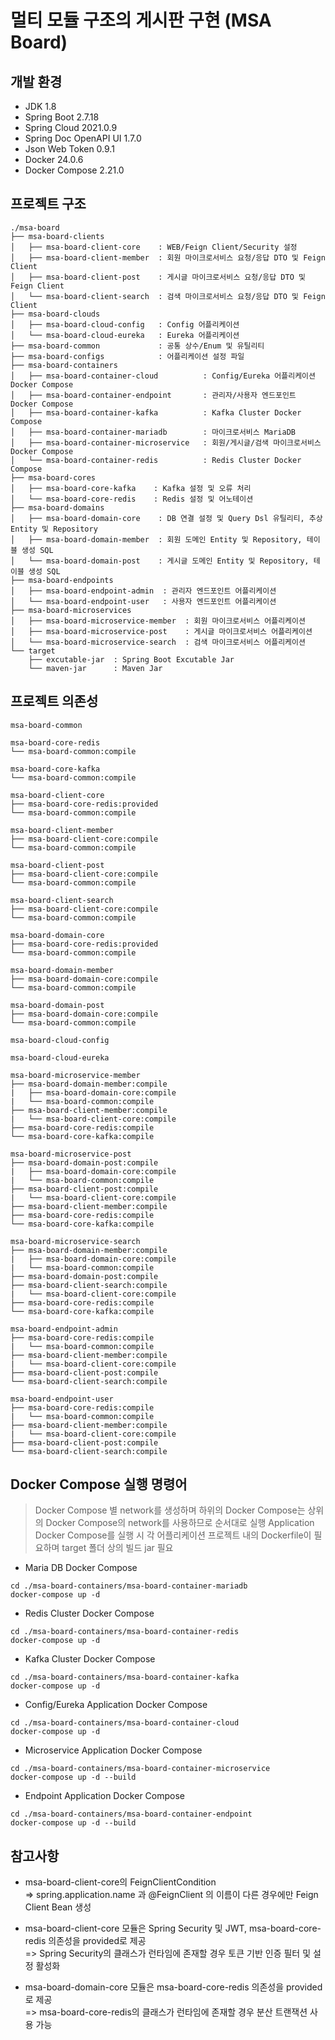 # 멀티 모듈 구조의 게시판 구현 (MSA Board)

## 개발 환경 
 - JDK 1.8
 - Spring Boot 2.7.18
 - Spring Cloud 2021.0.9
 - Spring Doc OpenAPI UI 1.7.0
 - Json Web Token 0.9.1
 - Docker 24.0.6
 - Docker Compose 2.21.0
 
## 프로젝트 구조 
```
./msa-board
├── msa-board-clients
│   ├── msa-board-client-core    : WEB/Feign Client/Security 설정     
│   ├── msa-board-client-member  : 회원 마이크로서비스 요청/응답 DTO 및 Feign Client 
│   ├── msa-board-client-post    : 게시글 마이크로서비스 요청/응답 DTO 및 Feign Client
│   └── msa-board-client-search  : 검색 마이크로서비스 요청/응답 DTO 및 Feign Client
├── msa-board-clouds
│   ├── msa-board-cloud-config   : Config 어플리케이션 
│   └── msa-board-cloud-eureka   : Eureka 어플리케이션 
├── msa-board-common             : 공통 상수/Enum 및 유틸리티 
├── msa-board-configs            : 어플리케이션 설정 파일 
├── msa-board-containers         
│   ├── msa-board-container-cloud          : Config/Eureka 어플리케이션 Docker Compose
│   ├── msa-board-container-endpoint       : 관리자/사용자 엔드포인트 Docker Compose
│   ├── msa-board-container-kafka          : Kafka Cluster Docker Compose
│   ├── msa-board-container-mariadb        : 마이크로서비스 MariaDB
│   ├── msa-board-container-microservice   : 회원/게시글/검색 마이크로서비스 Docker Compose
│   └── msa-board-container-redis          : Redis Cluster Docker Compose
├── msa-board-cores
│   ├── msa-board-core-kafka    : Kafka 설정 및 오류 처리 
│   └── msa-board-core-redis    : Redis 설정 및 어노테이션 
├── msa-board-domains
│   ├── msa-board-domain-core    : DB 연결 설정 및 Query Dsl 유틸리티, 추상 Entity 및 Repository
│   ├── msa-board-domain-member  : 회원 도메인 Entity 및 Repository, 테이블 생성 SQL
│   └── msa-board-domain-post    : 게시글 도메인 Entity 및 Repository, 테이블 생성 SQL
├── msa-board-endpoints
│   ├── msa-board-endpoint-admin  : 관리자 엔드포인트 어플리케이션 
│   └── msa-board-endpoint-user   : 사용자 엔드포인트 어플리케이션 
├── msa-board-microservices
│   ├── msa-board-microservice-member  : 회원 마이크로서비스 어플리케이션 
│   ├── msa-board-microservice-post    : 게시글 마이크로서비스 어플리케이션 
│   └── msa-board-microservice-search  : 검색 마이크로서비스 어플리케이션 
└── target
    ├── excutable-jar  : Spring Boot Excutable Jar 
    └── maven-jar      : Maven Jar
```

## 프로젝트 의존성 
```
msa-board-common

msa-board-core-redis
└── msa-board-common:compile

msa-board-core-kafka
└── msa-board-common:compile

msa-board-client-core
├── msa-board-core-redis:provided
└── msa-board-common:compile

msa-board-client-member
├── msa-board-client-core:compile
└── msa-board-common:compile

msa-board-client-post
├── msa-board-client-core:compile
└── msa-board-common:compile

msa-board-client-search
├── msa-board-client-core:compile
└── msa-board-common:compile

msa-board-domain-core
├── msa-board-core-redis:provided
└── msa-board-common:compile

msa-board-domain-member
├── msa-board-domain-core:compile
└── msa-board-common:compile

msa-board-domain-post
├── msa-board-domain-core:compile
└── msa-board-common:compile

msa-board-cloud-config

msa-board-cloud-eureka

msa-board-microservice-member
├── msa-board-domain-member:compile
|   ├── msa-board-domain-core:compile
|   └── msa-board-common:compile
├── msa-board-client-member:compile
|   └── msa-board-client-core:compile
├── msa-board-core-redis:compile
└── msa-board-core-kafka:compile

msa-board-microservice-post
├── msa-board-domain-post:compile
|   ├── msa-board-domain-core:compile
|   └── msa-board-common:compile
├── msa-board-client-post:compile
|   └── msa-board-client-core:compile
├── msa-board-client-member:compile
├── msa-board-core-redis:compile
└── msa-board-core-kafka:compile

msa-board-microservice-search
├── msa-board-domain-member:compile
|   ├── msa-board-domain-core:compile
|   └── msa-board-common:compile
├── msa-board-domain-post:compile
├── msa-board-client-search:compile
|   └── msa-board-client-core:compile
├── msa-board-core-redis:compile
└── msa-board-core-kafka:compile

msa-board-endpoint-admin
├── msa-board-core-redis:compile
|   └── msa-board-common:compile
├── msa-board-client-member:compile
|   └── msa-board-client-core:compile
├── msa-board-client-post:compile
└── msa-board-client-search:compile

msa-board-endpoint-user
├── msa-board-core-redis:compile
|   └── msa-board-common:compile
├── msa-board-client-member:compile
|   └── msa-board-client-core:compile
├── msa-board-client-post:compile
└── msa-board-client-search:compile
```

## Docker Compose 실행 명령어
> Docker Compose 별 network를 생성하며 하위의 Docker Compose는 상위의 Docker Compose의 network를 사용하므로 순서대로 실행 
> Application Docker Compose를 실행 시 각 어플리케이션 프로젝트 내의 Dockerfile이 필요하며 target 폴더 상의 빌드 jar 필요  
 - Maria DB Docker Compose
```
cd ./msa-board-containers/msa-board-container-mariadb
docker-compose up -d 
```
 - Redis Cluster Docker Compose
```
cd ./msa-board-containers/msa-board-container-redis
docker-compose up -d 
```
 - Kafka Cluster Docker Compose
```
cd ./msa-board-containers/msa-board-container-kafka
docker-compose up -d 
```
 - Config/Eureka Application Docker Compose
```
cd ./msa-board-containers/msa-board-container-cloud
docker-compose up -d 
```
 - Microservice Application Docker Compose
```
cd ./msa-board-containers/msa-board-container-microservice
docker-compose up -d --build
```
 - Endpoint Application Docker Compose
```
cd ./msa-board-containers/msa-board-container-endpoint
docker-compose up -d --build
```

## 참고사항
 - msa-board-client-core의 FeignClientCondition <br>
   => spring.application.name 과 @FeignClient 의 이름이 다른 경우에만 Feign Client Bean 생성
   
 - msa-board-client-core 모듈은 Spring Security 및 JWT, msa-board-core-redis 의존성을 provided로 제공 <br>
   => Spring Security의 클래스가 런타임에 존재할 경우 토큰 기반 인증 필터 및 설정 활성화 
 
 - msa-board-domain-core 모듈은 msa-board-core-redis 의존성을 provided로 제공 <br>
   => msa-board-core-redis의 클래스가 런타임에 존재할 경우 분산 트랜잭션 사용 가능  

